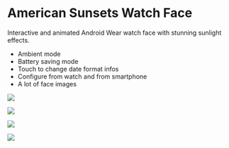 # American Sunsets Watch Face

Interactive and animated Android Wear watch face with stunning sunlight effects.
- Ambient mode
- Battery saving mode
- Touch to change date format infos
- Configure from watch and from smartphone
- A lot of face images

![](<https://raw.githubusercontent.com/ubelab/american_sunsets_watch_face/master/images/Screen Shot 2015-10-10 at 10.25.57.png>)  
  
![](<https://raw.githubusercontent.com/ubelab/american_sunsets_watch_face/master/images/Screen Shot 2015-10-10 at 10.26.18.png>)  
  
![](<https://raw.githubusercontent.com/ubelab/american_sunsets_watch_face/master/images/Screen Shot 2015-10-10 at 10.25.25.png>)  
  
![](<https://raw.githubusercontent.com/ubelab/american_sunsets_watch_face/master/images/Screen Shot 2015-10-10 at 10.25.45.png>)  
